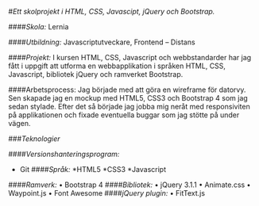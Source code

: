 #_Ett skolprojekt i HTML, CSS, Javascipt, jQuery och Bootstrap._

####_Skola:_ Lernia

####_Utbildning:_ Javascriptutveckare, Frontend – Distans

####_Projekt:_ I kursen HTML, CSS, Javascript och webbstandarder har jag fått i uppgift att utforma en webbapplikation i språken HTML, CSS, Javascript, bibliotek jQuery och ramverket Bootstrap.

####Arbetsprocess: Jag började med att göra en wireframe för datorvy. Sen skapade jag en mockup med HTML5, CSS3 och Bootstrap 4 som jag sedan stylade. Efter det så började jag jobba mig neråt med responsiviten på applikationen och fixade eventuella buggar som jag stötte på under vägen.   

###_Teknologier_

####_Versionshanteringsprogram:_
*	Git
####_Språk:_
*HTML5
*CSS3
*Javascript

####_Ramverk:_
•	Bootstrap 4
####_Bibliotek:_
•	jQuery 3.1.1
•	Animate.css
•	Waypoint.js
•	Font Awesome
####_jQuery plugin:_
•	FitText.js
